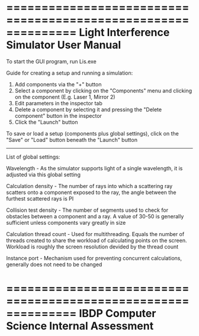 ==============================================================
Light Interference Simulator User Manual
==============================================================

To start the GUI program, run Lis.exe

Guide for creating a setup and running a simulation:

1. Add components via the "+" button
2. Select a component by clicking on the "Components" menu
and clicking on the component (E.g. Laser 1, Mirror 2)
3. Edit parameters in the inspector tab
4. Delete a component by selecting it and pressing the
"Delete component" button in the inspector
5. Click the "Launch" button

To save or load a setup (components plus global settings),
click on the "Save" or "Load" button beneath the
"Launch" button

--------------------------------------------------------------

List of global settings:

Wavelength - As the simulator supports light of a single
wavelength, it is adjusted via this global setting

Calculation density - The number of rays into which a
scattering ray scatters onto a component exposed to the
ray, the angle between the furthest scattered rays is PI

Collision test density - The number of segments used to check
for obstacles between a component and a ray. A value of 30-50
is generally sufficient unless components vary greatly in size

Calculation thread count - Used for multithreading. Equals the
number of threads created to share the workload of calculating
points on the screen. Workload is roughly the screen
resolution devided by the thread count

Instance port - Mechanism used for preventing concurrent
calculations, generally does not need to be changed

==============================================================
IBDP Computer Science Internal Assessment
==============================================================
